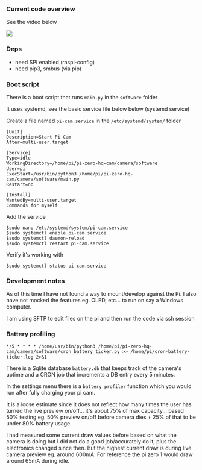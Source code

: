 ### Current code overview

See the video below

<a href="https://youtu.be/E31nRjYFxPQ"><img src="./menu-yt-thumb.JPG"/></a>

### Deps

- need SPI enabled (raspi-config)
- need pip3, smbus (via pip)

### Boot script

There is a boot script that runs `main.py` in the `software` folder

It uses systemd, see the basic service file below below (systemd service)

Create a file named `pi-cam.service` in the `/etc/systemd/system/` folder

```
[Unit]
Description=Start Pi Cam
After=multi-user.target

[Service]
Type=idle
WorkingDirectory=/home/pi/pi-zero-hq-cam/camera/software
User=pi
ExecStart=/usr/bin/python3 /home/pi/pi-zero-hq-cam/camera/software/main.py
Restart=no

[Install]
WantedBy=multi-user.target
Commands for myself
```

Add the service

```
$sudo nano /etc/systemd/system/pi-cam.service
$sudo systemctl enable pi-cam.service
$sudo systemctl daemon-reload
$sudo systemctl restart pi-cam.service
```

Verify it's working with

`$sudo systemctl status pi-cam.service`

### Development notes

As of this time I have not found a way to mount/develop against the Pi. I also have not mocked the features eg. OLED, etc... to run on say a Windows computer.

I am using SFTP to edit files on the pi and then run the code via ssh session

### Battery profiling

`*/5 * * * * /home/usr/bin/python3 /home/pi/pi-zero-hq-cam/camera/software/cron_battery_ticker.py >> /home/pi/cron-battery-ticker.log 2>&1`

There is a Sqlite database `battery.db` that keeps track of the camera's uptime and a CRON job that increments a DB entry every 5 minutes.

In the settings menu there is a `battery profiler` function which you would run after fully charging your pi cam.

It is a loose estimate since it does not reflect how many times the user has turned the live preview on/off... it's about 75% of max capacity... based 50% testing eg. 50% preview on/off before camera dies + 25% of that to be under 80% battery usage.

I had measured some current draw values before based on what the camera is doing but I did not do a good job/accurately do it, plus the electronics changed since then. But the highest current draw is during live camera preview eg. around 600mA. For reference the pi zero 1 would draw around 65mA during idle.
